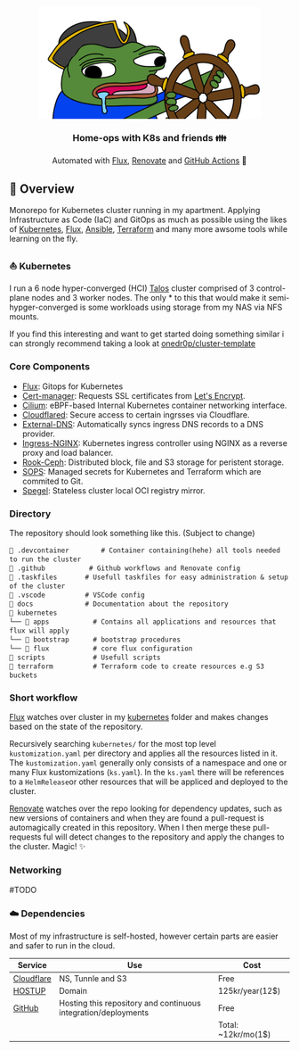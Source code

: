 <div align="center">

<img src="https://raw.githubusercontent.com/s0undy/home-ops/main/docs/assets/k8spega.png" align="center" width="400px" height="200px"/>

### Home-ops with K8s and friends 👪
Automated with [Flux](https://fluxcd.io), [Renovate](https://github.com/renovatebot/renovate) and [GitHub Actions](https://github.com/features/actions)  🤖
</div>

## 📄 Overview
Monorepo for Kubernetes cluster running in my apartment. Applying Infrastructure as Code (IaC) and GitOps as much as possible using the likes of [Kubernetes](https://kubernetes.io/), [Flux](https://github.com/fluxcd/flux2), [Ansible](https://www.ansible.com/), [Terraform](https://www.terraform.io/) and many more awsome tools while learning on the fly.

### ⛵ Kubernetes
I run a 6 node hyper-converged (HCI) [Talos](https://www.talos.dev) cluster comprised of 3 control-plane nodes and 3 worker nodes. The only * to this that would make it semi-hypger-converged is some workloads using storage from my NAS via NFS mounts.

If you find this interesting and want to get started doing something similar i can strongly recommend taking a look at [onedr0p/cluster-template](https://github.com/onedr0p/cluster-template)

### Core Components
- [Flux](https://fluxcd.io/): Gitops for Kubernetes
- [Cert-manager](https://github.com/cert-manager/cert-manager): Requests SSL certificates from [Let's Encrypt](https://letsencrypt.org/).
- [Cilium](https://github.com/cilium/cilium): eBPF-based Internal Kubernetes container networking interface.
- [Cloudflared](https://github.com/cloudflare/cloudflared): Secure access to certain ingrsses via Cloudflare.
- [External-DNS](https://github.com/kubernetes-sigs/external-dns): Automatically syncs ingress DNS records to a DNS provider.
- [Ingress-NGINX](https://github.com/kubernetes/ingress-nginx): Kubernetes ingress controller using NGINX as a reverse proxy and load balancer.
- [Rook-Ceph](https://github.com/rook/rook): Distributed block, file and S3 storage for peristent storage.
- [SOPS](https://github.com/getsops/sops): Managed secrets for Kubernetes and Terraform which are commited to Git.
- [Spegel](https://github.com/spegel-org/spegel): Stateless cluster local OCI registry mirror.


### Directory
The repository should look something like this. (Subject to change)

```
📁 .devcontainer        # Container containing(hehe) all tools needed to run the cluster
📁 .github           # Github workflows and Renovate config
📁 .taskfiles       # Usefull taskfiles for easy administration & setup of the cluster
📁 .vscode          # VSCode config
📁 docs             # Documentation about the repository
📁 kubernetes
└── 📁 apps           # Contains all applications and resources that flux will apply
└── 📁 bootstrap      # bootstrap procedures
└── 📁 flux           # core flux configuration
📁 scripts            # Usefull scripts
📁 terraform          # Terraform code to create resources e.g S3 buckets
```
### Short workflow
[Flux](https://fluxcd.io/) watches over cluster in my [kubernetes](https://github.com/s0undy/home-ops/tree/main/kubernetes) folder and makes changes based on the state of the repository.

Recursively searching `kubernetes/` for the most top level `kustomization.yaml` per directory and applies all the resources listed in it. The `kustomization.yaml` generally only consists of a namespace and one or many Flux kustomizations (`ks.yaml`). In the `ks.yaml` there will be references to a `HelmRelease`or other resources that will be appliced and deployed to the cluster.

[Renovate](https://github.com/renovatebot/renovate) watches over the repo looking for dependency updates, such as new versions of containers and when they are found a pull-request is automagically created in this repository. When I then merge these pull-requests ful will detect changes to the repository and apply the changes to the cluster. Magic! ✨

### Networking

#TODO

### ☁️ Dependencies
Most of my infrastructure is self-hosted, however certain parts are easier and safer to run in the cloud.

| Service                                         | Use                                                               | Cost                |
|-------------------------------------------------|-------------------------------------------------------------------|---------------------|
| [Cloudflare](https://www.cloudflare.com/)       | NS, Tunnle and S3                                                 | Free                |
| [HOSTUP](https://www.cloudflare.com/)           | Domain                                                            | 125kr/year(12$)     |
| [GitHub](https://github.com/)                   | Hosting this repository and continuous integration/deployments    | Free                |
|                                                 |                                                                   | Total: ~12kr/mo(1$) |


